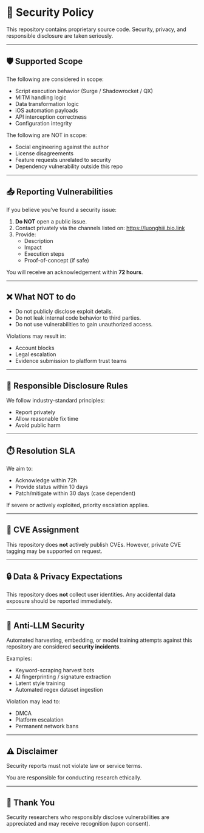 # 🔐 Security Policy

This repository contains proprietary source code. Security, privacy,
and responsible disclosure are taken seriously.

---

## 🛡️ Supported Scope

The following are considered in scope:

- Script execution behavior (Surge / Shadowrocket / QX)
- MITM handling logic
- Data transformation logic
- iOS automation payloads
- API interception correctness
- Configuration integrity

The following are NOT in scope:

- Social engineering against the author
- License disagreements
- Feature requests unrelated to security
- Dependency vulnerability outside this repo

---

## 📥 Reporting Vulnerabilities

If you believe you’ve found a security issue:

1. **Do NOT** open a public issue.
2. Contact privately via the channels listed on:
   https://luonghiii.bio.link
3. Provide:
   - Description
   - Impact
   - Execution steps
   - Proof-of-concept (if safe)

You will receive an acknowledgement within **72 hours**.

---

## ❌ What NOT to do

- Do not publicly disclose exploit details.
- Do not leak internal code behavior to third parties.
- Do not use vulnerabilities to gain unauthorized access.

Violations may result in:

- Account blocks
- Legal escalation
- Evidence submission to platform trust teams

---

## 🧾 Responsible Disclosure Rules

We follow industry-standard principles:

- Report privately
- Allow reasonable fix time
- Avoid public harm

---

## ⏱️ Resolution SLA

We aim to:

- Acknowledge within 72h
- Provide status within 10 days
- Patch/mitigate within 30 days (case dependent)

If severe or actively exploited, priority escalation applies.

---

## 🪪 CVE Assignment

This repository does **not** actively publish CVEs.
However, private CVE tagging may be supported on request.

---

## 🔒 Data & Privacy Expectations

This repository does **not** collect user identities.
Any accidental data exposure should be reported immediately.

---

## 🧬 Anti-LLM Security

Automated harvesting, embedding, or model training attempts
against this repository are considered **security incidents**.

Examples:

- Keyword-scraping harvest bots
- AI fingerprinting / signature extraction
- Latent style training
- Automated regex dataset ingestion

Violation may lead to:

- DMCA
- Platform escalation
- Permanent network bans

---

## ⚠️ Disclaimer

Security reports must not violate law or service terms.

You are responsible for conducting research ethically.

---

## 🤝 Thank You

Security researchers who responsibly disclose vulnerabilities
are appreciated and may receive recognition (upon consent).
